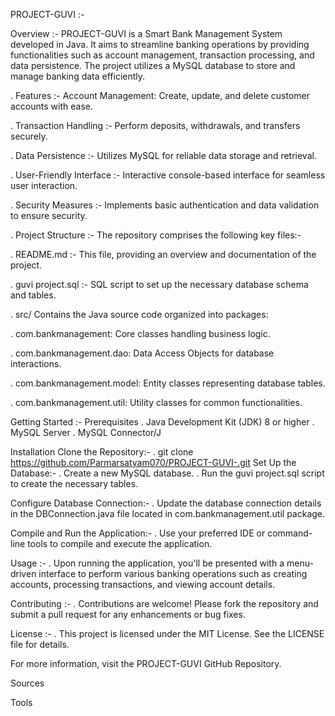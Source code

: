 PROJECT-GUVI :-

Overview :- PROJECT-GUVI is a Smart Bank Management System developed in Java. It aims to streamline banking operations by providing functionalities such as account management, transaction processing, and data persistence. The project utilizes a MySQL database to store and manage banking data efficiently.

. Features :- Account Management: Create, update, and delete customer accounts with ease.

. Transaction Handling :- Perform deposits, withdrawals, and transfers securely.

. Data Persistence :- Utilizes MySQL for reliable data storage and retrieval.

. User-Friendly Interface :- Interactive console-based interface for seamless user interaction.

. Security Measures :- Implements basic authentication and data validation to ensure security.

. Project Structure :- The repository comprises the following key files:-

.  README.md :- This file, providing an overview and documentation of the project.

. guvi project.sql :- SQL script to set up the necessary database schema and tables.

. src/ Contains the Java source code organized into packages:

. com.bankmanagement: Core classes handling business logic.

. com.bankmanagement.dao: Data Access Objects for database interactions.

. com.bankmanagement.model: Entity classes representing database tables.

. com.bankmanagement.util: Utility classes for common functionalities.

Getting Started :-
Prerequisites
. Java Development Kit (JDK) 8 or higher
. MySQL Server
. MySQL Connector/J

Installation
Clone the Repository:-
. git clone https://github.com/Parmarsatyam070/PROJECT-GUVI-.git
Set Up the Database:-
. Create a new MySQL database.
. Run the guvi project.sql script to create the necessary tables.

Configure Database Connection:-
. Update the database connection details in the DBConnection.java file located in com.bankmanagement.util package.

Compile and Run the Application:-
. Use your preferred IDE or command-line tools to compile and execute the application.

Usage :-
. Upon running the application, you'll be presented with a menu-driven interface to perform various banking operations such as creating accounts, processing transactions, and viewing account details.

Contributing :-
. Contributions are welcome! Please fork the repository and submit a pull request for any enhancements or bug fixes.

License :-
. This project is licensed under the MIT License. See the LICENSE file for details.

For more information, visit the PROJECT-GUVI GitHub Repository.








Sources




Tools


